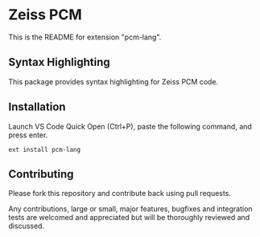 # Zeiss PCM

This is the README for extension "pcm-lang". 

## Syntax Highlighting

This package provides syntax highlighting for Zeiss PCM code.

## Installation

Launch VS Code Quick Open (Ctrl+P), paste the following command, and
press enter.

```
ext install pcm-lang
```

## Contributing

Please fork this repository and contribute back using pull requests.

Any contributions, large or small, major features, bugfixes and
integration tests are welcomed and appreciated but will be thoroughly
reviewed and discussed.
